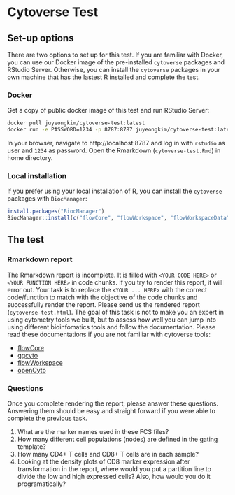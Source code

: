 # Cytoverse Test

## Set-up options

There are two options to set up for this test. If you are familiar with Docker, you can use our Docker image of the pre-installed `cytoverse` packages and RStudio Server. Otherwise, you can install the `cytoverse` packages in your own machine that has the lastest R installed and complete the test.

### Docker

Get a copy of public docker image of this test and run RStudio Server:

```sh
docker pull juyeongkim/cytoverse-test:latest
docker run -e PASSWORD=1234 -p 8787:8787 juyeongkim/cytoverse-test:latest
```

In your browser, navigate to http://localhost:8787 and log in with `rstudio` as user and `1234` as password. Open the Rmarkdown (`cytoverse-test.Rmd`) in home directory.

### Local installation

If you prefer using your local installation of R, you can install the `cytoverse` packages with `BiocManager`:

```r
install.packages("BiocManager")
BiocManager::install(c("flowCore", "flowWorkspace", "flowWorkspaceData", "openCyto", "ggcyto"))
```


## The test

### Rmarkdown report

The Rmarkdown report is incomplete. It is filled with `<YOUR CODE HERE>` or `<YOUR FUNCTION HERE>` in code chunks. If you try to render this report, it will error out. Your task is to replace the `<YOUR ... HERE>` with the correct code/function to match with the objective of the code chunks and successfully render the report. Please send us the rendered report (`cytoverse-test.html`). The goal of this task is not to make you an expert in using cytometry tools we built, but to assess how well you can jump into using different bioinfomatics tools and follow the documentation. Please read these documentations if you are not familiar with cytoverse tools:

- [flowCore](https://www.bioconductor.org/packages/release/bioc/vignettes/flowCore/inst/doc/HowTo-flowCore.pdf)
- [ggcyto](https://www.bioconductor.org/packages/release/bioc/vignettes/ggcyto/inst/doc/autoplot.html)
- [flowWorkspace](https://www.bioconductor.org/packages/release/bioc/vignettes/flowWorkspace/inst/doc/flowWorkspace-Introduction.html)
- [openCyto](https://www.bioconductor.org/packages/release/bioc/manuals/openCyto/man/openCyto.pdf)

### Questions

Once you complete rendering the report, please answer these questions. Answering them should be easy and straight forward if you were able to complete the previous task.

1. What are the marker names used in these FCS files?
1. How many different cell populations (nodes) are defined in the gating template?
1. How many CD4+ T cells and CD8+ T cells are in each sample?
1. Looking at the density plots of CD8 marker expression after transformation in the report, where would you put a partition line to divide the low and high expressed cells? Also, how would you do it programatically?

